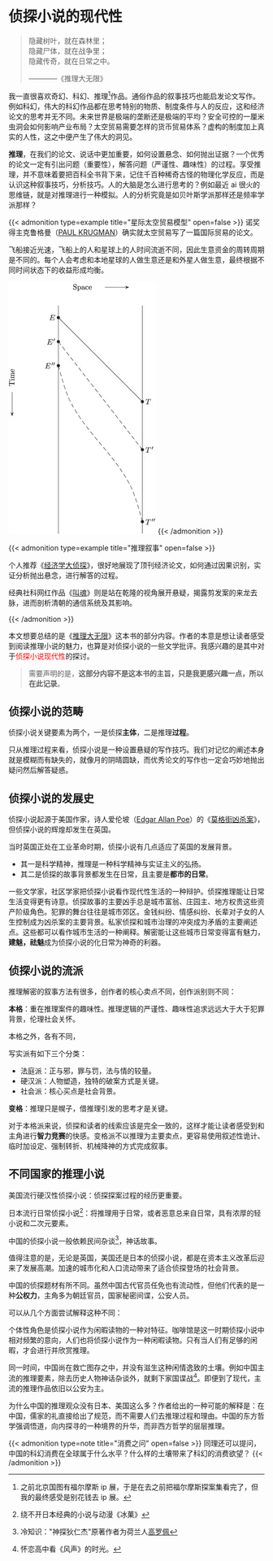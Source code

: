 # 侦探小说的现代性


> 隐藏树叶，就在森林里；  
> 隐藏尸体，就在战争里；  
> 隐藏传奇，就在日常之中。
> 
> ————《推理大无限》

我一直很喜欢奇幻、科幻、推理[^1]作品。通俗作品的叙事技巧也能启发论文写作。例如科幻，伟大的科幻作品都在思考特别的物质、制度条件与人的反应，这和经济论文的思考并无不同。未来世界是极端的垄断还是极端的平均？安全可控的一厘米虫洞会如何影响产业布局？太空贸易需要怎样的货币贸易体系？虚构的制度加上真实的人性，这之中便产生了伟大的洞见。

**推理**，在我们的论文、说话中更加重要，如何设置悬念、如何抛出证据？一个优秀的论文一定有引出问题（重要性），解答问题（严谨性、趣味性）的过程。享受推理，并不意味着要把百科全书背下来，记住千百种稀奇古怪的物理化学反应，而是认识这种叙事技巧，分析技巧。人的大脑是怎么进行思考的？例如最近 ai 很火的思维链，就是对推理进行一种模拟。人的分析究竟是如贝叶斯学派那样还是频率学派那样？

{{< admonition type=example  title="星际太空贸易模型" open=false >}}
诺奖得主克鲁格曼（[PAUL KRUGMAN](https://onlinelibrary.wiley.com/authored-by/KRUGMAN/PAUL)）确实就太空贸易写了一篇国际贸易的论文。

飞船接近光速，飞船上的人和星球上的人时间流逝不同，因此生意资金的周转周期是不同的。每个人会考虑和本地星球的人做生意还是和外星人做生意，最终根据不同时间状态下的收益形成均衡。

![如图](/img/侦探小说的现代性.zh-cn-20250222234514178.webp)
{{< /admonition >}}

{{< admonition type=example  title="推理叙事" open=false >}}

个人推荐《[经济学大侦探](https://book.douban.com/subject/35520486/)》，很好地展现了顶刊经济论文，如何通过因果识别，实证分析抛出悬念，进行解答的过程。

经典社科网红作品《[叫魂](https://blog.huaxiangshan.com/zh-cn/posts/soul/)》则是站在乾隆的视角展开悬疑，揭露剪发案的来龙去脉，进而剖析清朝的通信系统及其影响。

{{< /admonition >}}

本文想要总结的是《[推理大无限](https://book.douban.com/subject/36692828/)》这本书的部分内容。作者的本意是想让读者感受到阅读推理小说的魅力，也算是对侦探小说的一些文学批评。我感兴趣的是其中对于<font color="#ff0000">侦探小说现代性</font>的探讨。

>需要声明的是，**这部分内容不是这本书的主旨，只是我更感兴趣一点，所以在此记录**。

## 侦探小说的范畴

侦探小说关键要素为两个，一是侦探**主体**，二是推理**过程**。

只从推理过程来看，侦探小说是一种设置悬疑的写作技巧。我们对记忆的阐述本身就是模糊而有缺失的，就像月的阴晴圆缺，而优秀论文的写作也一定会巧妙地抛出疑问然后解答疑惑。

## 侦探小说的发展史

侦探小说起源于美国作家，诗人爱伦坡（[Edgar Allan Poe](https://en.wikipedia.org/wiki/Edgar_Allan_Poe)）的《[莫格街凶杀案](https://book.douban.com/subject/1141496/)》，但侦探小说的辉煌却发生在英国。

当时英国正处在工业革命时期，侦探小说有几点适应了英国的发展背景。

- 其一是科学精神，推理是一种科学精神与实证主义的弘扬。
- 其二是侦探的故事背景都发生在日常，且主要是**都市的日常**。

一些文学家，社区学家把侦探小说看作现代性生活的一种辩护。侦探推理能让日常生活变得更有诗意。侦探故事的主要凶手总是城市富翁、庄园主、地方权贵这些资产阶级角色。犯罪的舞台往往是城市郊区。金钱纠纷、情感纠纷、长辈对子女的人生控制成为凶杀案的主要背景。私家侦探和城市治理的冲突成为矛盾的主要阐述点。这些都可以看作城市生活的一种阐释。解密能让这些城市日常变得富有魅力，**建魅，祛魅**成为侦探小说的化日常为神奇的利器。

## 侦探小说的流派

推理解密的叙事方法有很多，创作者的核心卖点不同，创作派别则不同：  

**本格**：重在推理案件的趣味性。推理逻辑的严谨性、趣味性追求远远大于大于犯罪背景，伦理社会关怀。

本格之外，各有不同，

写实派有如下三个分类：

- 法庭派：正与邪，罪与罚，法与情的较量。  
- 硬汉派：人物塑造，独特的破案方式是关键。  
- 社会派：核心买点是社会背景。

**变格**：推理只是幌子，借推理引发的思考才是关键。

对于本格派来说，侦探和读者的线索应该是完全一致的，这样才能让读者感受到和主角进行**智力竞赛**的快感。变格派不以推理为主要卖点，更容易使用叙述性诡计、临时加设定、强制转折、机械降神的方式完成叙事。

## 不同国家的推理小说
  
美国流行硬汉性侦探小说：侦探探案过程的经历更重要。 

日本流行日常侦探小说[^2]：将推理用于日常，或者恶意总来自日常，具有浓厚的轻小说和二次元要素。  

中国的侦探小说一般依赖民间杂谈[^4]，神话故事。 

值得注意的是，无论是英国，美国还是日本的侦探小说，都是在资本主义改革后迎来了发展高潮。加速的城市化和人口流动带来了适合侦探登场的社会背景。

中国的侦探题材有所不同。虽然中国古代官员任免也有流动性，但他们代表的是一种**公权力**，主角多为朝廷官员，国家秘密间谍，公安人员。

可以从几个方面尝试解释这种不同：

个体性角色是侦探小说作为闲暇读物的一种对特征。咖啡馆是这一时期侦探小说中相对频繁的意向，人们也将侦探小说作为一种闲暇读物。只有当人们有足够的闲暇，才会进行并欣赏推理。

同一时间，中国尚在救亡图存之中，并没有滋生这种闲情逸致的土壤。例如中国主流的推理要素，除去历史人物神话杂谈外，就剩下家国谍战[^3]。即便到了现代，主流的推理作品依旧以公安为主。

为什么中国的推理观众没有日本、美国这么多？作者给出的一种可能的解释是：在中国，儒家的礼直接给出了规范，而不需要人们去推理过程和理由。中国的东方哲学强调悟道，向内探寻的一种境界的升华，而非西方哲学的层层推理。

{{< admonition type=note  title="消费之问" open=false >}}
同理还可以提问，中国的科幻消费在全球属于什么水平？什么样的土壤带来了科幻的消费欲望？
{{< /admonition >}}

[^1]: 之前北京国图有福尔摩斯 ip 展，于是在去之前把福尔摩斯探案集看完了，但我的最终感受是别花钱去 ip 展。
[^2]: 绕不开日本经典的小说与动漫《冰菓》
[^3]: 怀恋高中看《风声》的时光。
[^4]: 冷知识："神探狄仁杰"原著作者为荷兰人[高罗佩](https://en.wikipedia.org/wiki/Robert_van_Gulik)
